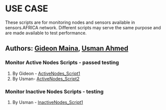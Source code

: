 # USE CASE
These scripts are for monitoring nodes and sensors available in sensors.AFRICA network. 
Different scripts may serve the same purpose and are made available to test performance.

## Authors: [Gideon Maina](https://github.com/gideonmaina), [Usman Ahmed](https://github.com/usmanbiu)
### Monitor Active Nodes Scripts - passed testing
1. By Gideon - [ActiveNodes_Script1](ActiveNodes_Script1.sql)
2. By Usman- [ActiveNodes_Script2](ActiveNodes_Script2.sql)

### Monitor Inactive Nodes Scripts - testing
1. By Usman - [InactiveNodes_Script1](InactiveNodes_Script1.sql)

